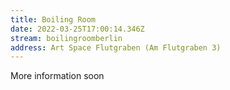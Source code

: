 ```yaml
---
title: Boiling Room
date: 2022-03-25T17:00:14.346Z
stream: boilingroomberlin
address: Art Space Flutgraben (Am Flutgraben 3)
---
```

More information soon